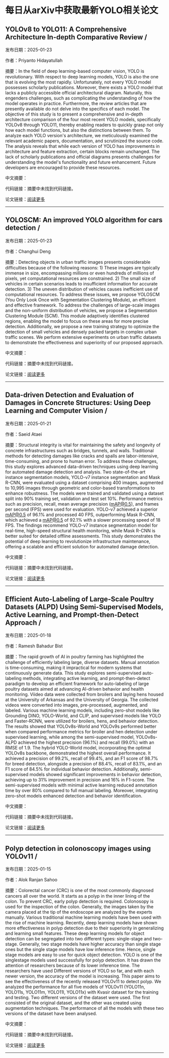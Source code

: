 # 每日从arXiv中获取最新YOLO相关论文


## YOLOv8 to YOLO11: A Comprehensive Architecture In\-depth Comparative Review / 

发布日期：2025-01-23

作者：Priyanto Hidayatullah

摘要：In the field of deep learning\-based computer vision, YOLO is revolutionary. With respect to deep learning models, YOLO is also the one that is evolving the most rapidly. Unfortunately, not every YOLO model possesses scholarly publications. Moreover, there exists a YOLO model that lacks a publicly accessible official architectural diagram. Naturally, this engenders challenges, such as complicating the understanding of how the model operates in practice. Furthermore, the review articles that are presently available do not delve into the specifics of each model. The objective of this study is to present a comprehensive and in\-depth architecture comparison of the four most recent YOLO models, specifically YOLOv8 through YOLO11, thereby enabling readers to quickly grasp not only how each model functions, but also the distinctions between them. To analyze each YOLO version's architecture, we meticulously examined the relevant academic papers, documentation, and scrutinized the source code. The analysis reveals that while each version of YOLO has improvements in architecture and feature extraction, certain blocks remain unchanged. The lack of scholarly publications and official diagrams presents challenges for understanding the model's functionality and future enhancement. Future developers are encouraged to provide these resources.

中文摘要：


代码链接：摘要中未找到代码链接。

论文链接：[阅读更多](http://arxiv.org/abs/2501.13400v1)

---


## YOLOSCM: An improved YOLO algorithm for cars detection / 

发布日期：2025-01-23

作者：Changhui Deng

摘要：Detecting objects in urban traffic images presents considerable difficulties because of the following reasons: 1\) These images are typically immense in size, encompassing millions or even hundreds of millions of pixels, yet computational resources are constrained. 2\) The small size of vehicles in certain scenarios leads to insufficient information for accurate detection. 3\) The uneven distribution of vehicles causes inefficient use of computational resources. To address these issues, we propose YOLOSCM \(You Only Look Once with Segmentation Clustering Module\), an efficient and effective framework. To address the challenges of large\-scale images and the non\-uniform distribution of vehicles, we propose a Segmentation Clustering Module \(SCM\). This module adaptively identifies clustered regions, enabling the model to focus on these areas for more precise detection. Additionally, we propose a new training strategy to optimize the detection of small vehicles and densely packed targets in complex urban traffic scenes. We perform extensive experiments on urban traffic datasets to demonstrate the effectiveness and superiority of our proposed approach.

中文摘要：


代码链接：摘要中未找到代码链接。

论文链接：[阅读更多](http://arxiv.org/abs/2501.13343v1)

---


## Data\-driven Detection and Evaluation of Damages in Concrete Structures: Using Deep Learning and Computer Vision / 

发布日期：2025-01-21

作者：Saeid Ataei

摘要：Structural integrity is vital for maintaining the safety and longevity of concrete infrastructures such as bridges, tunnels, and walls. Traditional methods for detecting damages like cracks and spalls are labor\-intensive, time\-consuming, and prone to human error. To address these challenges, this study explores advanced data\-driven techniques using deep learning for automated damage detection and analysis. Two state\-of\-the\-art instance segmentation models, YOLO\-v7 instance segmentation and Mask R\-CNN, were evaluated using a dataset comprising 400 images, augmented to 10,995 images through geometric and color\-based transformations to enhance robustness. The models were trained and validated using a dataset split into 90% training set, validation and test set 10%. Performance metrics such as precision, recall, mean average precision \(mAP@0.5\), and frames per second \(FPS\) were used for evaluation. YOLO\-v7 achieved a superior mAP@0.5 of 96.1% and processed 40 FPS, outperforming Mask R\-CNN, which achieved a mAP@0.5 of 92.1% with a slower processing speed of 18 FPS. The findings recommend YOLO\-v7 instance segmentation model for real\-time, high\-speed structural health monitoring, while Mask R\-CNN is better suited for detailed offline assessments. This study demonstrates the potential of deep learning to revolutionize infrastructure maintenance, offering a scalable and efficient solution for automated damage detection.

中文摘要：


代码链接：摘要中未找到代码链接。

论文链接：[阅读更多](http://arxiv.org/abs/2501.11836v1)

---


## Efficient Auto\-Labeling of Large\-Scale Poultry Datasets \(ALPD\) Using Semi\-Supervised Models, Active Learning, and Prompt\-then\-Detect Approach / 

发布日期：2025-01-18

作者：Ramesh Bahadur Bist

摘要：The rapid growth of AI in poultry farming has highlighted the challenge of efficiently labeling large, diverse datasets. Manual annotation is time\-consuming, making it impractical for modern systems that continuously generate data. This study explores semi\-supervised auto\-labeling methods, integrating active learning, and prompt\-then\-detect paradigm to develop an efficient framework for auto\-labeling of large poultry datasets aimed at advancing AI\-driven behavior and health monitoring. Viideo data were collected from broilers and laying hens housed at the University of Arkansas and the University of Georgia. The collected videos were converted into images, pre\-processed, augmented, and labeled. Various machine learning models, including zero\-shot models like Grounding DINO, YOLO\-World, and CLIP, and supervised models like YOLO and Faster\-RCNN, were utilized for broilers, hens, and behavior detection. The results showed that YOLOv8s\-World and YOLOv9s performed better when compared performance metrics for broiler and hen detection under supervised learning, while among the semi\-supervised model, YOLOv8s\-ALPD achieved the highest precision \(96.1%\) and recall \(99.0%\) with an RMSE of 1.9. The hybrid YOLO\-World model, incorporating the optimal YOLOv8s backbone, demonstrated the highest overall performance. It achieved a precision of 99.2%, recall of 99.4%, and an F1 score of 98.7% for breed detection, alongside a precision of 88.4%, recall of 83.1%, and an F1 score of 84.5% for individual behavior detection. Additionally, semi\-supervised models showed significant improvements in behavior detection, achieving up to 31% improvement in precision and 16% in F1\-score. The semi\-supervised models with minimal active learning reduced annotation time by over 80% compared to full manual labeling. Moreover, integrating zero\-shot models enhanced detection and behavior identification.

中文摘要：


代码链接：摘要中未找到代码链接。

论文链接：[阅读更多](http://arxiv.org/abs/2501.10809v1)

---


## Polyp detection in colonoscopy images using YOLOv11 / 

发布日期：2025-01-15

作者：Alok Ranjan Sahoo

摘要：Colorectal cancer \(CRC\) is one of the most commonly diagnosed cancers all over the world. It starts as a polyp in the inner lining of the colon. To prevent CRC, early polyp detection is required. Colonosopy is used for the inspection of the colon. Generally, the images taken by the camera placed at the tip of the endoscope are analyzed by the experts manually. Various traditional machine learning models have been used with the rise of machine learning. Recently, deep learning models have shown more effectiveness in polyp detection due to their superiority in generalizing and learning small features. These deep learning models for object detection can be segregated into two different types: single\-stage and two\-stage. Generally, two stage models have higher accuracy than single stage ones but the single stage models have low inference time. Hence, single stage models are easy to use for quick object detection. YOLO is one of the singlestage models used successfully for polyp detection. It has drawn the attention of researchers because of its lower inference time. The researchers have used Different versions of YOLO so far, and with each newer version, the accuracy of the model is increasing. This paper aims to see the effectiveness of the recently released YOLOv11 to detect polyp. We analyzed the performance for all five models of YOLOv11 \(YOLO11n, YOLO11s, YOLO11m, YOLO11l, YOLO11x\) with Kvasir dataset for the training and testing. Two different versions of the dataset were used. The first consisted of the original dataset, and the other was created using augmentation techniques. The performance of all the models with these two versions of the dataset have been analysed.

中文摘要：


代码链接：摘要中未找到代码链接。

论文链接：[阅读更多](http://arxiv.org/abs/2501.09051v1)

---

